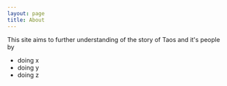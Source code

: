 ```yaml
---
layout: page
title: About
---
```


This site aims to further understanding of the story of Taos and it's people by

- doing x
- doing y
- doing z
